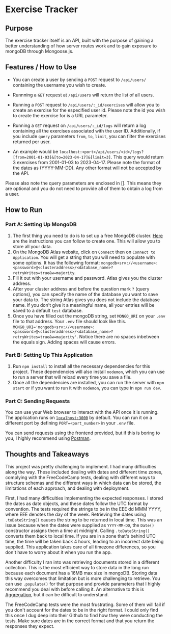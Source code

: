 # Exercise Tracker

## Purpose

The exercise tracker itself is an API, built with the purpose of gaining
a better understanding of how server routes work and to gain exposure to mongoDB
through Mongoose.js.

## Features / How to Use
* You can create a user by sending a `POST` request to `/api/users/`
containing the username you wish to create.
* Runnning a `GET` request at `/api/users` will return the list of
all users.
* Running a `POST` request to `/api/users/:_id/exercises` will allow
you to create an exercise for the especified user id. Please note the
id you wish to create the exercise for is a URL parameter.
* Running a `GET` request on `/api/users/:_id/logs` will return a log
containing all the exercises associated with the user ID. Additionally,
if you include `query` parameters `from`, `to`, `limit`, you can filter
the exercises returned per user.

* An example would be 
`localhost:<port>/api/users/<id>/logs?[from=2001-01-03]&[to=2023-04-17]&[limit=3]`.
This query would return 3 exercises from 2001-01-03 to 2023-04-17. Please note
the format of the dates as (YYYY-MM-DD). Any other format will not be accepted
by the API.

Please also note the query parameters are enclosed in []. This means they are optional
and you do not need to provide all of them to obtain a log from a user.

## How to Run

### Part A: Setting Up MongoDB
1. The first thing you need to do is to set up a free MongoDB cluster. [Here](https://www.freecodecamp.org/news/get-started-with-mongodb-atlas/) are the instructions you can follow
to create one. This will allow you to store all your data.
2. On the MongoDB Atlas website, click on `Connect` then on `Connect to Application`. You
will get a string that you will need to populate with some options. It has the following
format:
`mongodb+srv://<username>:<password>@<clusteraddress>/<database_name>?retryWrites=true&w=majority`.
3. Fill it out with your username and password. Atlas gives you the cluster address.
4. After your cluster address and before the question mark `?` (query options), you can specify the name of the database
you want to save your data to. The string
Atlas gives you does not include the database name. If you don't give it a meaningful name, all your entries will be saved to a default `test` database.
5. Once you have filled out the mongoDB string, set `MONGO_URI` on your `.env` file to that address. Your `.env` file should look like this.
`MONGO_URI='mongodb+srv://<username>:<password>@<clusteraddress>/<database_name>?retryWrites=true&w=majority'`. Notice there are no spaces inbetween the equals sign. Adding spaces will cause errors.

### Part B: Setting Up This Application
1. Run `npm install` to install all the necessary dependencies for this project. These dependencies will also install `nodemon`, which you can use to run a server that will reload every time you save a file. 
2. Once all the dependencies are installed, you can run the server with `npm start` or if you want to run it with `nodemon`, you can type in `npm run dev`.

### Part C: Sending Requests
You can use your Web browser to interact with the API once it is running. The application runs on [`localhost:3000`](`localhost:3000`) by default. You can run it on a different port by defining `PORT=<port_number>` in your `.env` file.

You can send requests using the frontend provided, but if this is boring to you, I highly recommend using [Postman](https://www.postman.com/).

## Thoughts and Takeaways

This project was pretty challenging to implement. I had many difficulties along the way. These included dealing with dates and different time zones, complying with the FreeCodeCamp tests, dealing with different ways to structure schemas and the different ways in which data can be stored, the limitations of each approach, and dealing with deployment.

First, I had many difficulties implementing the expected responses. I stored the dates as date objects, and these dates follow the UTC format by convention. The tests required the strings to be in the EEE dd MMM YYYY, where EEE denotes the day of the week. Retrieving the dates using `.toDateString()` causes the string to be returned in local time. This was an issue because when the dates were supplied as `YYYY-MM-DD`, the `Date()` constructor assigns them a time at midnight. 
Calling `.toDateString()` converts them back to local time. If you are in a zone that's behind UTC time, the time will be taken back 4 hours, leading to an incorrect date being supplied. This application takes care of all timezone differences, so you don't have to worry about it when you run the app.

Another difficulty I ran into was retrieving documents stored in a different collection. This is the most efficient way to store data in the long run because each document has a 16MB max size in mongoDB. Storing data this way overcomes that limitation but is more challenging to retrieve. You can use `.populate()` for that purpose and provide parameters that I highly recommend you deal with before calling it. An alternative to this is [Aggregation](https://mongoosejs.com/docs/api/aggregate.html), but it can be difficult to understand.

The FreeCodeCamp tests were the most frustrating. Some of them will fail if you don't account for the dates to be in the right format. I could only find this once I dug deep into their Github to find how they were conducting the tests. Make sure dates are in the correct format and that you return the responses they expect.




